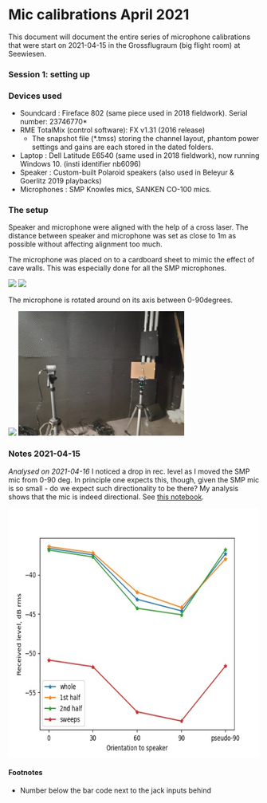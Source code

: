 # Mic calibrations April 2021
This document will document the entire series of microphone calibrations that were start on 2021-04-15 in the 
Grossflugraum (big flight room) at Seewiesen. 

### Session 1: setting up 

### Devices used 

* Soundcard : Fireface 802 (same piece used in 2018 fieldwork). Serial number: 23746770*
* RME TotalMix (control software): FX v1.31 (2016 release)
	* The snapshot file (*.tmss) storing the channel layout, phantom power settings and gains are each stored in the dated folders. 
* Laptop : Dell Latitude E6540 (same used in 2018 fieldwork), now running Windows 10. (insti identifier nb6096)
* Speaker : Custom-built Polaroid speakers (also used in Beleyur & Goerlitz 2019 playbacks)
* Microphones : SMP Knowles mics, SANKEN CO-100 mics. 

### The setup 

Speaker and microphone were aligned with the help of a cross laser. The distance between speaker and microphone was set as close to 1m as possible without
affecting alignment too much. 

The microphone was placed on to a cardboard sheet to mimic the effect of cave walls. This was especially done for all the SMP microphones. 


[<img src="imgs/IMG_20210415_180407.jpg" height="500"/>](imgs/IMG_20210415_180407.jpg)
[<img src="imgs/IMG_20210415_180413.jpg" height="500"/>](imgs/IMG_20210415_180413.jpg)

The microphone is rotated around on its axis between 0-90degrees.

[<img src="imgs/IMG_20210415_180419.jpg" height="250"/>](imgs/IMG_20210415_180419.jpg)
[<img src="imgs/IMG_20210415_185824.jpg" height="250"/>](imgs/IMG_20210415_185824.jpg)


### Notes 2021-04-15
*Analysed on 2021-04-16* 
I noticed a drop in rec. level as I moved the SMP mic from 0-90 deg. In principle one expects this, though, given the SMP mic 
is so small - do we expect such directionality to be there? My analysis shows that the mic is indeed directional. See [this notebook](variation-in-rec-level.html).

[<img src="imgs/no-board-effect.jpg" height="500"/>](imgs/no-board-effect.jpg)


#### Footnotes
* Number below the bar code next to the jack inputs behind